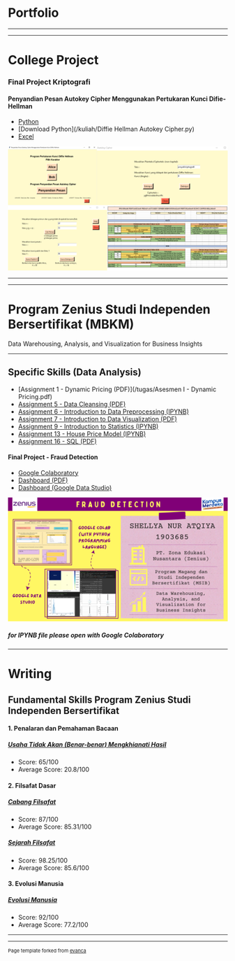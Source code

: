 # Portfolio

---
---

# College Project

### Final Project Kriptografi
#### Penyandian Pesan Autokey Cipher Menggunakan Pertukaran Kunci Difie-Hellman
- [Python](https://drive.google.com/file/d/1oGeeAur8dfvzMr4ruQsNa5kVv-P7rW-q/view?usp=sharing)
- [Download Python](/kuliah/Diffie Hellman Autokey Cipher.py)
- [Excel](https://docs.google.com/spreadsheets/d/1W6SY8u5yhsTy0QPGemqtvYQcbKTUhQ2-/edit?usp=sharing&ouid=110868733058254967789&rtpof=true&sd=true)
<img src="images/Kripto.png"/>


---
---

# Program Zenius Studi Independen Bersertifikat (MBKM)
Data Warehousing, Analysis, and Visualization for Business Insights

---

## Specific Skills (Data Analysis)

- [Assignment 1 - Dynamic Pricing (PDF)](/tugas/Asesmen I - Dynamic Pricing.pdf)
- [Assignment 5 - Data Cleansing (PDF)](/tugas/AsesmenTopic5PPT.pdf)
- [Assignment 6 - Introduction to Data Preprocessing (IPYNB)](https://drive.google.com/file/d/1-b8TGfFM0VK-Q3SBX164OZ4NuVBmaJSX/view?usp=sharing)
- [Assignment 7 - Introduction to Data Visualization (PDF)](/tugas/7-DV.pdf)
- [Assignment 9 - Introduction to Statistics (IPYNB)](https://drive.google.com/file/d/12vWWsCnidbYn51239g8uqACYYGR-p7PG/view?usp=sharing)
- [Assignment 13 - House Price Model (IPYNB)](https://colab.research.google.com/drive/1FTRPYbKXzVY3ApbhRbVYb_EcruzA3zbX?usp=sharing)
- [Assignment 16 - SQL (PDF)](/tugas/16-SQL.pdf)

#### Final Project - Fraud Detection
- [Google Colaboratory](https://colab.research.google.com/drive/1xHWIGOgDqfsyZRNIWkoNeq5NEsy6XCFD?usp=sharing)
- [Dashboard (PDF)](/tugas/Final_Project_Shel.pdf)
- [Dashboard (Google Data Studio)](https://datastudio.google.com/reporting/da17ce10-3aea-4c78-adad-c3c3d8268698) 
<img src="images/PZSIB-1.png"/>

##### for IPYNB file please open with Google Colaboratory

---
# Writing


## Fundamental Skills Program Zenius Studi Independen Bersertifikat

#### 1. Penalaran dan Pemahaman Bacaan
##### [Usaha Tidak Akan (Benar-benar) Mengkhianati Hasil](/fundamental/EsaiPemahamanBacaan.pdf)
- Score: 65/100
- Average Score: 20.8/100

#### 2. Filsafat Dasar
##### [Cabang Filsafat](/fundamental/CabangFilsafat.pdf)
- Score: 87/100
- Average Score: 85.31/100

##### [Sejarah Filsafat](/fundamental/SejarahFilsafat.pdf)
- Score: 98.25/100
- Average Score: 85.6/100

#### 3. Evolusi Manusia
##### [Evolusi Manusia](/fundamental/EvolusiManusia.pdf)
- Score: 92/100
- Average Score: 77.2/100



---
---
<p style="font-size:11px">Page template forked from <a href="https://github.com/evanca/quick-portfolio">evanca</a></p>
<!-- Remove above link if you don't want to attibute -->
